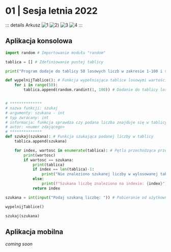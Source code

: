 # 01 | Sesja letnia 2022

::: details Arkusz
![1](/inf04/2022-lato-wersja-1/1.png)
![2](/inf04/2022-lato-wersja-1/2.png))
![3](/inf04/2022-lato-wersja-1/3.png)
![4](/inf04/2022-lato-wersja-1/4.png)
:::

## Aplikacja konsolowa


```py
import random # Importowanie modułu "random"

tablica = [] # Zdefiniowanie pustej tablicy

print("Program dodaje do tablicy 50 losowych liczb w zakresie 1-100 i sprawdza czy liczba podana przez użytkownika znajduję się w tablicy")

def wypelnijTablice(): # Funkcja wypełniająca tablice losowymi wartościami
    for i in range(50):
        tablica.append(random.randint(1, 100)) # Dodanie do tablicy losowej wartości z przedziału 1-100


# **************
# nazwa funkcji: szukaj
# argumenty: szukana - int
# typ zwracany: int
# informacja: funkcja sprawdza czy podana liczba znajduje się w tablicy
# autor: <numer zdającego>
# **************
def szukaj(szukana): # Funkcja szukająca podanej liczby w tablicy
    tablica.append(szukana)

    for index, wartosc in enumerate(tablica): # Pętla przechodząca przez wartości tabllicy
        print(wartosc)
        if wartosc == szukana:
            print(tablica)
            if index == len(tablica)-1:
                print("Nie znaleziono szukanej liczby w wylosowanej tablicy")
            else:
                print(f"Szukana liczbę znaleziono na indexie: {index}")
            return index

szukana = int(input("Podaj szukaną liczbę: ")) # Pobieranie od użytkownika wartości i konwertowanie jej na inta

wypelnijTablice()

szukaj(szukana)
```

## Aplikacja mobilna

*coming soon*